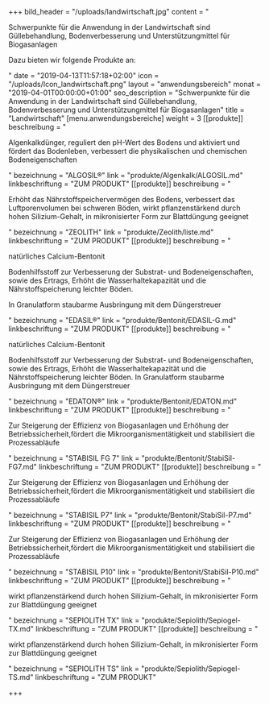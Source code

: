 +++
bild_header = "/uploads/landwirtschaft.jpg"
content = "<p>Schwerpunkte für die Anwendung in der Landwirtschaft sind Güllebehandlung, Bodenverbesserung und Unterstützungmittel für Biogasanlagen</p><p>Dazu bieten wir folgende Produkte an:</p>"
date = "2019-04-13T11:57:18+02:00"
icon = "/uploads/Icon_landwirtschaft.png"
layout = "anwendungsbereich"
monat = "2019-04-01T00:00:00+01:00"
seo_description = "Schwerpunkte für die Anwendung in der Landwirtschaft sind Güllebehandlung, Bodenverbesserung und Unterstützungmittel für Biogasanlagen"
title = "Landwirtschaft"
[menu.anwendungsbereiche]
weight = 3
[[produkte]]
beschreibung = "<p>Algenkalkdünger, reguliert den pH-Wert des Bodens und aktiviert und fördert das Bodenleben, verbessert die physikalischen und chemischen Bodeneigenschaften</p>"
bezeichnung = "ALGOSIL®"
link = "produkte/Algenkalk/ALGOSIL.md"
linkbeschriftung = "ZUM PRODUKT"
[[produkte]]
beschreibung = "<p>Erhöht das Nährstoffspeichervermögen des Bodens, verbessert das Luftporenvolumen bei schweren Böden, wirkt pflanzenstärkend durch hohen Silizium-Gehalt, in mikronisierter Form zur Blattdüngung geeignet</p>"
bezeichnung = "ZEOLITH"
link = "produkte/Zeolith/liste.md"
linkbeschriftung = "ZUM PRODUKT"
[[produkte]]
beschreibung = "<p>natürliches Calcium-Bentonit</p><p>Bodenhilfsstoff zur Verbesserung der Substrat- und Bodeneigenschaften, sowie des Ertrags, Erhöht die Wasserhaltekapazität und die Nährstoffspeicherung leichter Böden.</p><p>In Granulatform staubarme Ausbringung mit dem Düngerstreuer</p>"
bezeichnung = "EDASIL®"
link = "produkte/Bentonit/EDASIL-G.md"
linkbeschriftung = "ZUM PRODUKT"
[[produkte]]
beschreibung = "<p>natürliches Calcium-Bentonit</p><p>Bodenhilfsstoff zur Verbesserung der Substrat- und Bodeneigenschaften, sowie des Ertrags, Erhöht die Wasserhaltekapazität und die Nährstoffspeicherung leichter Böden. In Granulatform staubarme Ausbringung mit dem Düngerstreuer</p>"
bezeichnung = "EDATON®"
link = "produkte/Bentonit/EDATON.md"
linkbeschriftung = "ZUM PRODUKT"
[[produkte]]
beschreibung = "<p>Zur Steigerung der Effizienz von Biogasanlagen und Erhöhung der Betriebssicherheit,fördert die Mikroorganismentätigkeit und stabilisiert die Prozessabläufe</p>"
bezeichnung = "STABISIL FG 7"
link = "produkte/Bentonit/StabiSil-FG7.md"
linkbeschriftung = "ZUM PRODUKT"
[[produkte]]
beschreibung = "<p>Zur Steigerung der Effizienz von Biogasanlagen und Erhöhung der Betriebssicherheit,fördert die Mikroorganismentätigkeit und stabilisiert die Prozessabläufe</p>"
bezeichnung = "STABISIL P7"
link = "produkte/Bentonit/StabiSil-P7.md"
linkbeschriftung = "ZUM PRODUKT"
[[produkte]]
beschreibung = "<p>Zur Steigerung der Effizienz von Biogasanlagen und Erhöhung der Betriebssicherheit,fördert die Mikroorganismentätigkeit und stabilisiert die Prozessabläufe</p>"
bezeichnung = "STABISIL P10"
link = "produkte/Bentonit/StabiSil-P10.md"
linkbeschriftung = "ZUM PRODUKT"
[[produkte]]
beschreibung = "<p>wirkt pflanzenstärkend durch hohen Silizium-Gehalt, in mikronisierter Form zur Blattdüngung geeignet</p>"
bezeichnung = "SEPIOLITH TX"
link = "produkte/Sepiolith/Sepiogel-TX.md"
linkbeschriftung = "ZUM PRODUKT"
[[produkte]]
beschreibung = "<p>wirkt pflanzenstärkend durch hohen Silizium-Gehalt, in mikronisierter Form zur Blattdüngung geeignet</p>"
bezeichnung = "SEPIOLITH TS"
link = "produkte/Sepiolith/Sepiogel-TS.md"
linkbeschriftung = "ZUM PRODUKT"

+++
